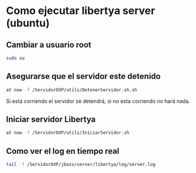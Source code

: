 # Como ejecutar libertya server (ubuntu)

## Cambiar a usuario root

```bash
sudo su
```

## Asegurarse que el servidor este detenido

```bash
at now -f /ServidorOXP/utils/DetenerServidor.sh.sh
```

Si está corriendo el servidor se detendrá, si no esta corriendo no hará nada.


## Iniciar servidor Libertya

```bash
at now -f /ServidorOXP/utils/IniciarServidor.sh
```

## Como ver el log en tiempo real

```bash
tail -f /ServidorOXP/jboss/server/libertya/log/server.log
```

